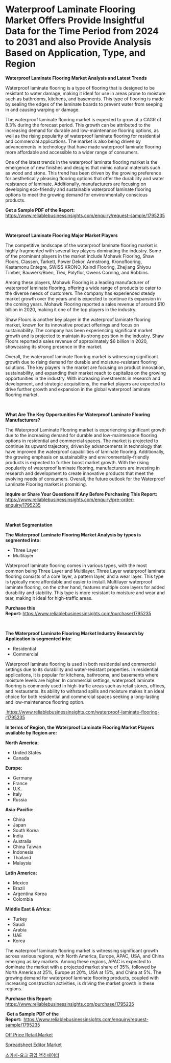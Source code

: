 <p><h1>Waterproof Laminate Flooring Market Offers Provide Insightful Data for the Time Period from 2024 to 2031 and also Provide Analysis Based on Application, Type, and Region</h1></p><p><strong>Waterproof Laminate Flooring Market Analysis and Latest Trends</strong></p>
<p><p>Waterproof laminate flooring is a type of flooring that is designed to be resistant to water damage, making it ideal for use in areas prone to moisture such as bathrooms, kitchens, and basements. This type of flooring is made by sealing the edges of the laminate boards to prevent water from seeping in and causing warping or damage.</p><p>The waterproof laminate flooring market is expected to grow at a CAGR of 8.3% during the forecast period. This growth can be attributed to the increasing demand for durable and low-maintenance flooring options, as well as the rising popularity of waterproof laminate flooring for residential and commercial applications. The market is also being driven by advancements in technology that have made waterproof laminate flooring more affordable and accessible to a wider range of consumers.</p><p>One of the latest trends in the waterproof laminate flooring market is the emergence of new finishes and designs that mimic natural materials such as wood and stone. This trend has been driven by the growing preference for aesthetically pleasing flooring options that offer the durability and water resistance of laminate. Additionally, manufacturers are focusing on developing eco-friendly and sustainable waterproof laminate flooring options to meet the growing demand for environmentally conscious products.</p></p>
<p><strong>Get a Sample PDF of the Report:&nbsp;</strong> <a href="https://www.reliablebusinessinsights.com/enquiry/request-sample/1795235">https://www.reliablebusinessinsights.com/enquiry/request-sample/1795235</a></p>
<p>&nbsp;</p>
<p><strong>Waterproof Laminate Flooring Major Market Players</strong></p>
<p><p>The competitive landscape of the waterproof laminate flooring market is highly fragmented with several key players dominating the industry. Some of the prominent players in the market include Mohawk Flooring, Shaw Floors, Classen, Tarkett, Power Dekor, Armstrong, Kronoflooring, Kastamonu Entegre, SWISS KRONO, Kaindl Flooring, Zhejiang Shiyou Timber, Bauwerk/Boen, Trex, Polyflor, Owens Corning, and Robbins.</p><p>Among these players, Mohawk Flooring is a leading manufacturer of waterproof laminate flooring, offering a wide range of products to cater to the diverse needs of customers. The company has experienced steady market growth over the years and is expected to continue its expansion in the coming years. Mohawk Flooring reported a sales revenue of around $10 billion in 2020, making it one of the top players in the industry.</p><p>Shaw Floors is another key player in the waterproof laminate flooring market, known for its innovative product offerings and focus on sustainability. The company has been experiencing significant market growth and is projected to maintain its strong position in the industry. Shaw Floors reported a sales revenue of approximately $6 billion in 2020, showcasing its strong presence in the market.</p><p>Overall, the waterproof laminate flooring market is witnessing significant growth due to rising demand for durable and moisture-resistant flooring solutions. The key players in the market are focusing on product innovation, sustainability, and expanding their market reach to capitalize on the growing opportunities in the industry. With increasing investments in research and development, and strategic acquisitions, the market players are expected to drive further growth and expansion in the global waterproof laminate flooring market.</p></p>
<p>&nbsp;</p>
<p><strong>What Are The Key Opportunities For Waterproof Laminate Flooring Manufacturers?</strong></p>
<p><p>The Waterproof Laminate Flooring market is experiencing significant growth due to the increasing demand for durable and low-maintenance flooring options in residential and commercial spaces. The market is projected to continue its upward trajectory, driven by advancements in technology that have improved the waterproof capabilities of laminate flooring. Additionally, the growing emphasis on sustainability and environmentally-friendly products is expected to further boost market growth. With the rising popularity of waterproof laminate flooring, manufacturers are investing in research and development to create innovative products that meet the evolving needs of consumers. Overall, the future outlook for the Waterproof Laminate Flooring market is promising.</p></p>
<p><strong>Inquire or Share Your Questions If Any Before Purchasing This Report:</strong> <a href="https://www.reliablebusinessinsights.com/enquiry/pre-order-enquiry/1795235">https://www.reliablebusinessinsights.com/enquiry/pre-order-enquiry/1795235</a></p>
<p>&nbsp;</p>
<p><strong>Market Segmentation</strong></p>
<p><strong>The Waterproof Laminate Flooring Market Analysis by types is segmented into:</strong></p>
<p><ul><li>Three Layer</li><li>Multilayer</li></ul></p>
<p><p>Waterproof laminate flooring comes in various types, with the most common being Three Layer and Multilayer. Three Layer waterproof laminate flooring consists of a core layer, a pattern layer, and a wear layer. This type is typically more affordable and easier to install. Multilayer waterproof laminate flooring, on the other hand, features multiple core layers for added durability and stability. This type is more resistant to moisture and wear and tear, making it ideal for high-traffic areas.</p></p>
<p><strong>Purchase this Report:&nbsp;</strong><a href="https://www.reliablebusinessinsights.com/purchase/1795235">https://www.reliablebusinessinsights.com/purchase/1795235</a></p>
<p>&nbsp;</p>
<p><strong>The Waterproof Laminate Flooring Market Industry Research by Application is segmented into:</strong></p>
<p><ul><li>Residential</li><li>Commercial</li></ul></p>
<p><p>Waterproof laminate flooring is used in both residential and commercial settings due to its durability and water-resistant properties. In residential applications, it is popular for kitchens, bathrooms, and basements where moisture levels are higher. In commercial settings, waterproof laminate flooring is commonly used in high-traffic areas such as retail stores, offices, and restaurants. Its ability to withstand spills and moisture makes it an ideal choice for both residential and commercial spaces seeking a long-lasting and low-maintenance flooring option.</p></p>
<p><a href="https://www.reliablebusinessinsights.com/waterproof-laminate-flooring-r1795235">&nbsp;https://www.reliablebusinessinsights.com/waterproof-laminate-flooring-r1795235</a></p>
<p><strong>In terms of Region, the Waterproof Laminate Flooring Market Players available by Region are:</strong></p>
<p>
    <p> <strong> North America: </strong>
        <ul>
            <li>United States</li>
            <li>Canada</li>
        </ul>
        </p> 
    <p> <strong> Europe: </strong>
        <ul>
            <li>Germany</li>
            <li>France</li>
            <li>U.K.</li>
            <li>Italy</li>
            <li>Russia</li>
        </ul>
        </p> 
    <p> <strong> Asia-Pacific: </strong>
        <ul>
            <li>China</li>
            <li>Japan</li>
            <li>South Korea</li>
            <li>India</li>
            <li>Australia</li>
            <li>China Taiwan</li>
            <li>Indonesia</li>
            <li>Thailand</li>
            <li>Malaysia</li>
        </ul>
        </p> 
    <p> <strong> Latin America: </strong>
        <ul>
            <li>Mexico</li>
            <li>Brazil</li>
            <li>Argentina Korea</li>
            <li>Colombia</li>
        </ul>
        </p> 
    <p> <strong> Middle East & Africa: </strong>
        <ul>
            <li>Turkey</li>
            <li>Saudi</li>
            <li>Arabia</li>
            <li>UAE</li>
            <li>Korea</li>
        </ul>
    </p>
    </p>
<p><p>The waterproof laminate flooring market is witnessing significant growth across various regions, with North America, Europe, APAC, USA, and China emerging as key markets. Among these regions, APAC is expected to dominate the market with a projected market share of 35%, followed by North America at 25%, Europe at 20%, USA at 15%, and China at 5%. The growing demand for waterproof laminate flooring products, coupled with increasing construction activities, is driving the market growth in these regions.</p></p>
<p><strong>Purchase this Report: </strong><a href="https://www.reliablebusinessinsights.com/purchase/1795235">https://www.reliablebusinessinsights.com/purchase/1795235</a></p>
<p>&nbsp;<strong>Get a Sample PDF of the Report:&nbsp;&nbsp;</strong><a href="https://www.reliablebusinessinsights.com/enquiry/request-sample/1795235">https://www.reliablebusinessinsights.com/enquiry/request-sample/1795235</a></p>
<p><strong></strong></p>
<p><p><a href="https://github.com/goodweq44/Market-Research-Report-List-1/blob/main/off-price-retail-market.md">Off Price Retail Market</a></p><p><a href="https://github.com/ajohirul8010/Market-Research-Report-List-1/blob/main/spreadsheet-editor-market.md">Spreadsheet Editor Market</a></p><p><a href="https://github.com/nuekbpymrrz5/Market-Research-Report-List-2/blob/main/8513567129916.md">스카치-요크 공압 액추에이터</a></p></p>